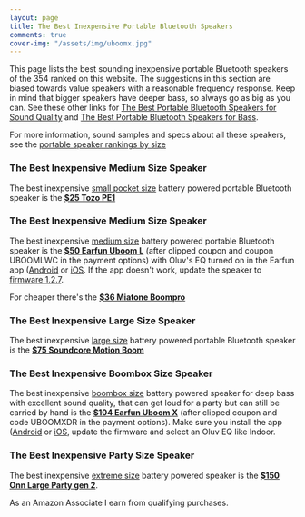 ```yaml
---
layout: page
title: The Best Inexpensive Portable Bluetooth Speakers
comments: true
cover-img: "/assets/img/uboomx.jpg"
---
```


This page lists the best sounding inexpensive portable Bluetooth speakers of the 354 ranked on this website. The suggestions in this section are biased towards value speakers with a reasonable frequency response. Keep in mind that bigger speakers have deeper bass, so always go as big as you can. See these other links for [The Best Portable Bluetooth Speakers for Sound Quality](/top-recommended/) and [The Best Portable Bluetooth Speakers for Bass](/top-recommended-bass/). 

For more information, sound samples and specs about all these speakers, see the [portable speaker rankings by size](/#all-portable-bluetooth-speakers-ranked)

### The Best Inexpensive Medium Size Speaker

The best inexpensive [small pocket size](/pocket-size/) battery powered portable Bluetooth speaker is the [**$25 Tozo PE1**](https://www.amazon.com/dp/B0DFH1V13J?ref=t_ac_view_request_product_image&campaignId=amzn1.campaign.162P84W5N64Z6&linkCode=tr1&tag=rankingspea01-20&linkId=amzn1.campaign.162P84W5N64Z6_1748476501170)

### The Best Inexpensive Medium Size Speaker

The best inexpensive [medium size](/small-medium-size/) battery powered portable Bluetooth speaker is the [**$50 Earfun Uboom L**](https://www.amazon.com/Bluetooth-EarFun-Portable-Waterproof-Dustproof/dp/B0B1PJ5SQ7?crid=2992F60ORGRZS&dib=eyJ2IjoiMSJ9.qR8CZGQDBoXsAOw9Y72_DNL9FR4s_xvGnImzZ2bm4bQfhkyd7QtH7-jNOMiPEklPG4eDLBjmk1MAx4aExf9n-RNNkynu-0rvY_8Pz_cZdbeBpl2pDvccYQ4qGzBGxr7vu15qddrDqlb52kY2DSAAExgeL1m4kGI54-6C1D2GeEDuvUgbrVnyrG-eamCDKo5UxKJnHcBBrUXQzUac5p8vSanUXBQOKOuQN4qS9tDU0Qc.Mbeo5E-cyXEKb47y5825xTnR-TYU9nRQ-EoC9T7n9pQ&dib_tag=se&keywords=uboom+l&qid=1728538687&sprefix=uboom+%2Caps%2C204&sr=8-1&linkCode=ll1&tag=rankingspea01-20&linkId=414d38887e99851dcec65ad88cb86c6f&language=en_US&ref_=as_li_ss_tl) (after clipped coupon and coupon UBOOMLWC in the payment options) with Oluv's EQ turned on in the Earfun app ([Android](https://play.google.com/store/apps/details?id=com.corelink.earfun&hl=en_US) or [iOS](https://apps.apple.com/us/app/earfun-audio/id1612795156). If the app doesn't work, update the speaker to [firmware 1.2.7](https://drive.google.com/drive/folders/1jxg3eJFxHTtSu00NY3wqXOoDnMGqpO3c?usp=drive_link).

For cheaper there's the [**$36 Miatone Boompro**](https://www.amazon.com/MIATONE-Bluetooth-Speakers-Portable-Waterproof/dp/B0BRQ3FZ2L?th=1&linkCode=ll1&tag=rankingspea01-20&linkId=f2a829ecc87630520fa22070725afb24&language=en_US&ref_=as_li_ss_tl)

### The Best Inexpensive Large Size Speaker

The best inexpensive [large size](/large-size/) battery powered portable Bluetooth speaker is the [**$75 Soundcore Motion Boom**](https://www.amazon.com/Soundcore-Titanium-Technology-Waterproof-Bluetooth/dp/B08LQNL42Z/ref=sr_1_3?&_encoding=UTF8&tag=rankingspea01-20&linkCode=ur2&linkId=34fcc0dfadaaa33dbb7b19487fb321f2&camp=1789&creative=9325)

### The Best Inexpensive Boombox Size Speaker

The best inexpensive [boombox size](/boombox-size/) battery powered speaker for deep bass with excellent sound quality, that can get loud for a party but can still be carried by hand is the [**$104 Earfun Uboom X**](https://www.amazon.com/EarFun-Bluetooth-JumboBass-Waterproof-PowerBank/dp/B0D53P1PQ8?crid=GMAIDL2QPLU&dib=eyJ2IjoiMSJ9.VBK3NL3n6z3zLWtet_sYf9dIHZAC-BRKcdnBp_qbaQedvRp0hHmYqJ17-uWpWEgnZt0TWbx5xgtOb9ZYQvOT6yl-D2TmGHtPxQZ1S34-l5JDCDZ0AkeOryI51-UEwJfantFp35uSfLZCtl-LB5f38TzUs-AW51WiTmcvadHRKxICegv6oDKI0gXe8v2KKsQAW2_j7gqyLo0ccKJphfqdPv9aoNO9lqLK7LWfxRvkKSg.JoD8-VHLjSEduuxwDuleuPC_WVQbSPrvWtQi0U9om4g&dib_tag=se&keywords=earfun+uboom+x&qid=1728392942&sprefix=earfun+uboo%2Caps%2C191&sr=8-1&linkCode=ll1&tag=rankingspea01-20&linkId=a6f043ed5b53d146ae0149581ad04e7b&language=en_US&ref_=as_li_ss_tl) (after clipped coupon and code UBOOMXDR in the payment options). Make sure you install the app ([Android](https://play.google.com/store/apps/details?id=com.corelink.earfun&hl=en_US) or [iOS](https://apps.apple.com/us/app/earfun-audio/id1612795156), update the firmware and select an Oluv EQ like Indoor.

### The Best Inexpensive Party Size Speaker

The best inexpensive [extreme size](/extreme-size/) battery powered speaker is the [**$150 Onn Large Party gen 2**](https://www.walmart.com/ip/onn-Large-Party-Speaker-Gen-2/1212999628).

As an Amazon Associate I earn from qualifying purchases.
